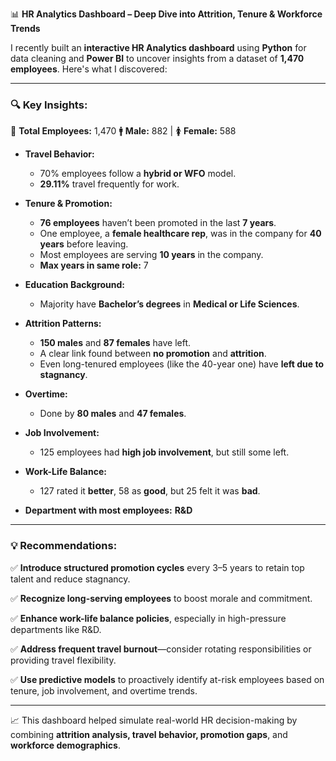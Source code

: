 📊 **HR Analytics Dashboard – Deep Dive into Attrition, Tenure & Workforce Trends**

I recently built an **interactive HR Analytics dashboard** using **Python** for data cleaning and **Power BI** to uncover insights from a dataset of **1,470 employees**. Here's what I discovered:

---

### 🔍 **Key Insights:**

👥 **Total Employees:** 1,470
🚹 **Male:** 882 | 🚺 **Female:** 588

* **Travel Behavior:**

  * 70% employees follow a **hybrid or WFO** model.
  * **29.11%** travel frequently for work.

* **Tenure & Promotion:**

  * **76 employees** haven’t been promoted in the last **7 years**.
  * One employee, a **female healthcare rep**, was in the company for **40 years** before leaving.
  * Most employees are serving **10 years** in the company.
  * **Max years in same role:** 7

* **Education Background:**

  * Majority have **Bachelor’s degrees** in **Medical or Life Sciences**.

* **Attrition Patterns:**

  * **150 males** and **87 females** have left.
  * A clear link found between **no promotion** and **attrition**.
  * Even long-tenured employees (like the 40-year one) have **left due to stagnancy**.

* **Overtime:**

  * Done by **80 males** and **47 females**.

* **Job Involvement:**

  * 125 employees had **high job involvement**, but still some left.

* **Work-Life Balance:**

  * 127 rated it **better**, 58 as **good**, but 25 felt it was **bad**.

* **Department with most employees:** **R\&D**

---

### 💡 **Recommendations:**

✅ **Introduce structured promotion cycles** every 3–5 years to retain top talent and reduce stagnancy.

✅ **Recognize long-serving employees** to boost morale and commitment.

✅ **Enhance work-life balance policies**, especially in high-pressure departments like R\&D.

✅ **Address frequent travel burnout**—consider rotating responsibilities or providing travel flexibility.

✅ **Use predictive models** to proactively identify at-risk employees based on tenure, job involvement, and overtime trends.

---

📈 This dashboard helped simulate real-world HR decision-making by combining **attrition analysis, travel behavior, promotion gaps**, and **workforce demographics**.
